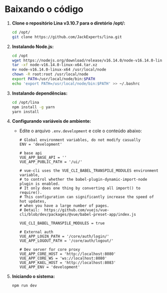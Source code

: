 # Baixando o código

1. **Clone o repositório Lina v3.10.7 para o diretório /opt/:**

    ```bash
    cd /opt/
    git clone https://github.com/JackExperts/lina.git
    ```

2. **Instalando Node.js:**

    ```bash
    cd /opt
    wget https://nodejs.org/download/release/v16.14.0/node-v16.14.0-linux-x64.tar.xz
    tar -xf node-v16.14.0-linux-x64.tar.xz
    mv node-v16.14.0-linux-x64 /usr/local/node
    chown -R root:root /usr/local/node
    export PATH=/usr/local/node/bin:$PATH
    echo 'export PATH=/usr/local/node/bin:$PATH' >> ~/.bashrc
    ```

3. **Instalando dependências:**

    ```bash
    cd /opt/lina
    npm install -g yarn
    yarn install
    ```

4. **Configurando variáveis de ambiente:**

    - Edite o arquivo `.env.development` e cole o conteúdo abaixo:

        ```plaintext
        # Global environment variables, do not modify casually
        ENV = 'development'

        # base api
        VUE_APP_BASE_API = ''
        VUE_APP_PUBLIC_PATH = '/ui/'

        # vue-cli uses the VUE_CLI_BABEL_TRANSPILE_MODULES environment variable,
        # to control whether the babel-plugin-dynamic-import-node plugin is enabled.
        # It only does one thing by converting all import() to require().
        # This configuration can significantly increase the speed of hot updates,
        # when you have a large number of pages.
        # Detail:  https://github.com/vuejs/vue-cli/blob/dev/packages/@vue/babel-preset-app/index.js

        VUE_CLI_BABEL_TRANSPILE_MODULES = true

        # External auth
        VUE_APP_LOGIN_PATH = '/core/auth/login/'
        VUE_APP_LOGOUT_PATH = '/core/auth/logout/'

        # Dev server for core proxy
        VUE_APP_CORE_HOST = 'http://localhost:8080'
        VUE_APP_CORE_WS = 'ws://localhost:8080'
        VUE_APP_KAEL_HOST = 'http://localhost:8083'
        VUE_APP_ENV = 'development'
        ```

5. **Iniciando o sistema:**

    ```bash
    npm run dev
    ```

